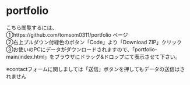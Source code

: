 # portfolio

こちら閲覧するには、  
①https://github.com/tomsom0311/portfolio ページ  
②右上プルダウン付緑色のボタン「Code」より「Download ZIP」クリック  
③お使いのPCにデータがダウンロードされますので、「portfolio-main/index.html」をブラウザにドラッグ&ドロップにて表示させて下さい。


※contactフォームに関しましては「送信」ボタンを押してもデータの送信はされません
